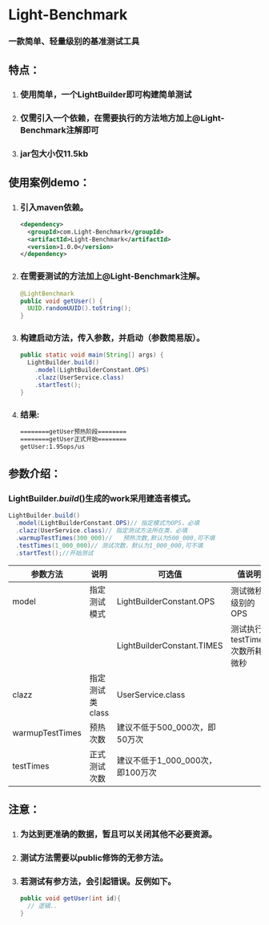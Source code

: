 # Light-Benchmark

### 一款简单、轻量级别的基准测试工具

## 特点：

1. ### 使用简单，一个LightBuilder即可构建简单测试

2. ### 仅需引入一个依赖，在需要执行的方法地方加上@Light-Benchmark注解即可

3. ### jar包大小仅11.5kb

## 使用案例demo：

1. ### 引入maven依赖。

   ```xml
   <dependency>
     <groupId>com.Light-Benchmark</groupId>
     <artifactId>Light-Benchmark</artifactId>
     <version>1.0.0</version>
   </dependency>
   ```

2. ### 在需要测试的方法加上@Light-Benchmark注解。

   ```java
   @LightBenchmark
   public void getUser() {
     UUID.randomUUID().toString();
   }
   ```

3. ### 构建启动方法，传入参数，并启动（参数简易版）。

   ```java
   public static void main(String[] args) {
     LightBuilder.build()
       .model(LightBuilderConstant.OPS)
       .clazz(UserService.class)
       .startTest();
   }
   ```

4. ### 结果:

   ```txt
   ========getUser预热阶段========
   ========getUser正式开始========
   getUser:1.95ops/us
   ```

## 参数介绍：

### LightBuilder.*build*()生成的work采用建造者模式。

```java
LightBuilder.build()
  .model(LightBuilderConstant.OPS)// 指定模式为OPS，必填
  .clazz(UserService.class)// 指定测试方法所在类，必填
  .warmupTestTimes(300_000)//	预热次数,默认为500_000,可不填
  .testTimes(1_000_000)// 测试次数，默认为1_000_000,可不填
  .startTest();//开始测试
```

| 参数方法        | 说明            | 可选值                           | 值说明                        |
| --------------- | --------------- | -------------------------------- | ----------------------------- |
| model           | 指定测试模式    | LightBuilderConstant.OPS         | 测试微秒级别的OPS             |
|                 |                 | LightBuilderConstant.TIMES       | 测试执行testTimes次数所耗微秒 |
| clazz           | 指定测试类class | UserService.class                |                               |
| warmupTestTimes | 预热次数        | 建议不低于500_000次，即50万次    |                               |
| testTimes       | 正式测试次数    | 建议不低于1_000_000次，即100万次 |                               |



## 注意：

1. ### 为达到更准确的数据，暂且可以关闭其他不必要资源。

2. ### 测试方法需要以public修饰的无参方法。

3. ### 若测试有参方法，会引起错误。反例如下。

   ```java
   public void getUser(int id){
     // 逻辑..
   }
   ```